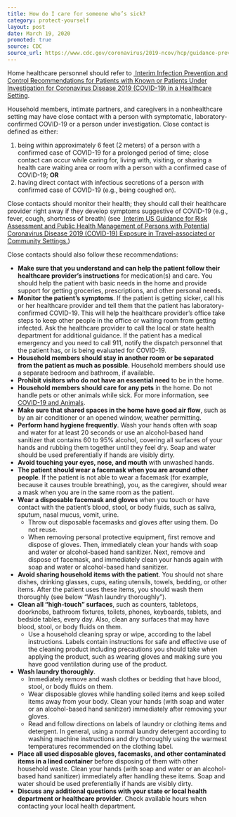 ```yaml
---
title: How do I care for someone who’s sick?
category: protect-yourself
layout: post
date: March 19, 2020
promoted: true
source: CDC
source_url: https://www.cdc.gov/coronavirus/2019-ncov/hcp/guidance-prevent-spread.html#precautions
---
```


Home healthcare personnel should refer to <a href="https://www.cdc.gov/coronavirus/2019-ncov/infection-control/control-recommendations.html?CDC_AA_refVal=https%3A%2F%2Fwww.cdc.gov%2Fcoronavirus%2F2019-ncov%2Fhcp%2Finfection-control.html"> Interim Infection Prevention and Control Recommendations for Patients with Known or Patients Under Investigation for Coronavirus Disease 2019 (COVID-19) in a Healthcare Setting</a>.

Household members, intimate partners, and caregivers in a nonhealthcare setting may have close contact with a person with symptomatic, laboratory-confirmed COVID-19 or a person under investigation. Close contact is defined as either:
1. being within approximately 6 feet (2 meters) of a person with a confirmed case of COVID-19 for a prolonged period of time; close contact can occur while caring for, living with, visiting, or sharing a health care waiting area or room with a person with a confirmed case of COVID-19; **OR**
2. having direct contact with infectious secretions of a person with confirmed case of COVID-19 (e.g., being coughed on).

Close contacts should monitor their health; they should call their healthcare provider right away if they develop symptoms suggestive of COVID-19 (e.g., fever, cough, shortness of breath) (see <a href="https://www.cdc.gov/coronavirus/2019-ncov/php/risk-assessment.html"> Interim US Guidance for Risk Assessment and Public Health Management of Persons with Potential Coronavirus Disease 2019 (COVID-19) Exposure in Travel-associated or Community Settings.</a>)

Close contacts should also follow these recommendations:
* **Make sure that you understand and can help the patient follow their healthcare provider’s instructions** for medication(s) and care. You should help the patient with basic needs in the home and provide support for getting groceries, prescriptions, and other personal needs.
* **Monitor the patient’s symptoms**. If the patient is getting sicker, call his or her healthcare provider and tell them that the patient has laboratory-confirmed COVID-19. This will help the healthcare provider’s office take steps to keep other people in the office or waiting room from getting infected. Ask the healthcare provider to call the local or state health department for additional guidance. If the patient has a medical emergency and you need to call 911, notify the dispatch personnel that the patient has, or is being evaluated for COVID-19.
* **Household members should stay in another room or be separated from the patient as much as possible**. Household members should use a separate bedroom and bathroom, if available.
* **Prohibit visitors who do not have an essential need** to be in the home.
* **Household members should care for any pets** in the home. Do not handle pets or other animals while sick. For more information, see <a href="https://www.cdc.gov/coronavirus/2019-ncov/faq.html/#2019-nCoV-and-animals"> COVID-19 and Animals</a>.
* **Make sure that shared spaces in the home have good air flow**, such as by an air conditioner or an opened window, weather permitting.
* **Perform hand hygiene frequently**. Wash your hands often with soap and water for at least 20 seconds or use an alcohol-based hand sanitizer that contains 60 to 95% alcohol, covering all surfaces of your hands and rubbing them together until they feel dry. Soap and water should be used preferentially if hands are visibly dirty.
* **Avoid touching your eyes, nose, and mouth** with unwashed hands.
* **The patient should wear a facemask when you are around other people**. If the patient is not able to wear a facemask (for example, because it causes trouble breathing), you, as the caregiver, should wear a mask when you are in the same room as the patient.
* **Wear a disposable facemask and gloves** when you touch or have contact with the patient’s blood, stool, or body fluids, such as saliva, sputum, nasal mucus, vomit, urine.
    * Throw out disposable facemasks and gloves after using them. Do not reuse.
    * When removing personal protective equipment, first remove and dispose of gloves. Then, immediately clean your hands with soap and water or alcohol-based hand sanitizer. Next, remove and dispose of facemask, and immediately clean your hands again with soap and water or alcohol-based hand sanitizer.
* **Avoid sharing household items with the patient**. You should not share dishes, drinking glasses, cups, eating utensils, towels, bedding, or other items. After the patient uses these items, you should wash them thoroughly (see below “Wash laundry thoroughly”).
* **Clean all “high-touch” surfaces**, such as counters, tabletops, doorknobs, bathroom fixtures, toilets, phones, keyboards, tablets, and bedside tables, every day. Also, clean any surfaces that may have blood, stool, or body fluids on them.
    * Use a household cleaning spray or wipe, according to the label instructions. Labels contain instructions for safe and effective use of the cleaning product including precautions you should take when applying the product, such as wearing gloves and making sure you have good ventilation during use of the product.
* **Wash laundry thoroughly**.
    * Immediately remove and wash clothes or bedding that have blood, stool, or body fluids on them.
    * Wear disposable gloves while handling soiled items and keep soiled items away from your body. Clean your hands (with soap and water or an alcohol-based hand sanitizer) immediately after removing your gloves.
    * Read and follow directions on labels of laundry or clothing items and detergent. In general, using a normal laundry detergent according to washing machine instructions and dry thoroughly using the warmest temperatures recommended on the clothing label.
* **Place all used disposable gloves, facemasks, and other contaminated items in a lined container** before disposing of them with other household waste. Clean your hands (with soap and water or an alcohol-based hand sanitizer) immediately after handling these items. Soap and water should be used preferentially if hands are visibly dirty.
* **Discuss any additional questions with your state or local health department or healthcare provider**. Check available hours when contacting your local health department.